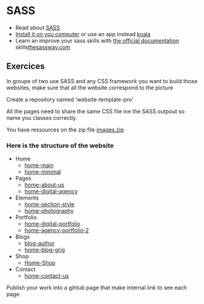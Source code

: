 # SASS

- Read about [SASS](http://sass-lang.com/)
- [Install it on you computer](http://sass-lang.com/install) or use an app instead [koala](http://koala-app.com/)
- Learn an improve your sass skills with [the official documentation](http://sass-lang.com/documentation/file.SASS_REFERENCE.html) skills[thesassway.com](http://thesassway.com/beginner)

## Exercices

In groupe of two use SASS and any CSS framework you want to build those websites, make sure that all the website correspond to the picture

Create a repository named 'website-template-pro'

All the pages need to share the same CSS file ine the SASS outpout so name you classes correctly.

You have ressources on the zip file [images.zip](images.zip)

### Here is the structure of the website
* Home
  * [home-main](home-main.png)
  * [home-minimal](home-minimal.png)
* Pages
  * [home-about-us](home-about-us.png) 
  * [home-digital-agency](home-digital-agency.png)
* Elements
  * [home-section-style](home-section-style.png)
  * [home-photography](home-photography.png)
* Portfolio
  * [home-digital-portfolio](home-digital-portfolio.png)
  * [home-agency-portfolio-2](home-agency-portfolio-2.png)
* Blogs
  * [blog-author](blog-author.png)
  * [home-blog-grig](home-blog-grig.png)
* Shop
  * [Home-Shop](Home_shop.png)
* Contact
  * [home-contact-us](home_contact-us.png)

Publish your work into a gihtub page that make internal link to see each page.
